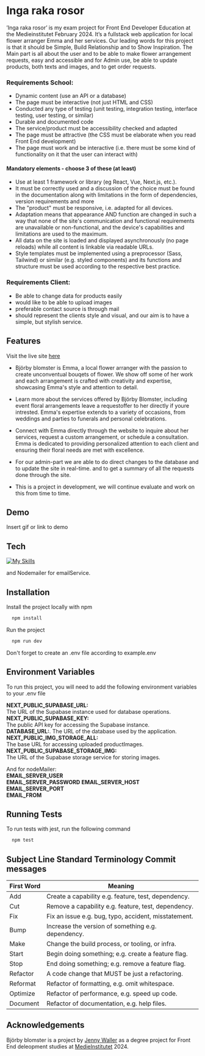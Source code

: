 # Inga raka rosor

’Inga raka rosor’ is my exam project for Front End Developer Education at the Medieinstitutet February 2024.
It’s a fullstack web application for local flower arranger Emma and her services. Our leading words for this project is that it should be Simple, Build Relationship and to Show Inspiration. The Main part is all about the user and to be able to make flower arrangement requests, easy and accessible and for Admin use, be able to update products, both texts and images, and to get order requests.

### Requirements School:

- Dynamic content (use an API or a database)
- The page must be interactive (not just HTML and CSS)
- Conducted any type of testing (unit testing, integration testing, interface testing, user testing, or similar)
- Durable and documented code
- The service/product must be accessibility checked and adapted
- The page must be attractive (the CSS must be elaborate when you read Front End development)
- The page must work and be interactive (i.e. there must be some kind of functionality on it that the user can interact with)

#### Mandatory elements - choose 3 of these (at least)

- Use at least 1 framework or library (eg React, Vue, Next.js, etc.).
- It must be correctly used and a discussion of the choice must be found in the documentation along with limitations in the form of dependencies, version requirements and more
- The "product" must be responsive, i.e. adapted for all devices.
- Adaptation means that appearance AND function are changed in such a way that none of the site's communication and functional requirements are unavailable or non-functional, and the device's capabilities and limitations are used to the maximum.
- All data on the site is loaded and displayed asynchronously (no page reloads) while all content is linkable via readable URLs.
- Style templates must be implemented using a preprocessor (Sass, Tailwind) or similar (e.g. styled components) and its functions and structure must be used according to the respective best practice.

### Requirements Client:

- Be able to change data for products easily
- would like to be able to upload images
- preferable contact source is through mail
- should represent the clients style and visual, and our aim is to have a simple, but stylish service.

## Features

Visit the live site [here](https://degree-project-two.vercel.app)

- Björby blomster is Emma, a local flower arranger with the passion to create unconventual bouqets of flower. We show off some of her work and each arrangement is crafted with creativity and expertise, showcasing Emma's style and attention to detail.

- Learn more about the services offered by Björby Blomster, including event floral arrangements leave a requestoffer to her directly if youre intrested. Emma's expertise extends to a variety of occasions, from weddings and parties to funerals and personal celebrations.

- Connect with Emma directly through the website to inquire about her services, request a custom arrangement, or schedule a consultation. Emma is dedicated to providing personalized attention to each client and ensuring their floral needs are met with excellence.

- For our admin-part we are able to do direct changes to the database and to update the site in real-time. and to get a summary of all the requests done through the site.

- This is a project in development, we will continue evaluate and work on this from time to time.

## Demo

Insert gif or link to demo

## Tech

[![My Skills](https://skillicons.dev/icons?i=next,typescript,tailwind,supabase,vercel,jest)](https://skillicons.dev)

and Nodemailer for emailService.

## Installation

Install the project locally with npm

```bash
  npm install
```

Run the project

```bash
  npm run dev
```

Don't forget to create an .env file according to example.env

## Environment Variables

To run this project, you will need to add the following environment variables to your .env file

**NEXT_PUBLIC_SUPABASE_URL:**  
The URL of the Supabase instance used for database operations.  
**NEXT_PUBLIC_SUPABASE_KEY:**  
The public API key for accessing the Supabase instance.  
**DATABASE_URL:**.
The URL of the database used by the application.  
**NEXT_PUBLIC_IMG_STORAGE_ALL:**  
The base URL for accessing uploaded productImages.  
**NEXT_PUBLIC_SUPABASE_STORAGE_IMG:**  
The URL of the Supabase storage service for storing images.

And for nodeMailer:  
**EMAIL_SERVER_USER**  
**EMAIL_SERVER_PASSWORD**
**EMAIL_SERVER_HOST**  
**EMAIL_SERVER_PORT**  
**EMAIL_FROM**

## Running Tests

To run tests with jest, run the following command

```bash
  npm test
```

## Subject Line Standard Terminology Commit messages

| First Word | Meaning                                              |
| ---------- | ---------------------------------------------------- |
| Add        | Create a capability e.g. feature, test, dependency.  |
| Cut        | Remove a capability e.g. feature, test, dependency.  |
| Fix        | Fix an issue e.g. bug, typo, accident, misstatement. |
| Bump       | Increase the version of something e.g. dependency.   |
| Make       | Change the build process, or tooling, or infra.      |
| Start      | Begin doing something; e.g. create a feature flag.   |
| Stop       | End doing something; e.g. remove a feature flag.     |
| Refactor   | A code change that MUST be just a refactoring.       |
| Reformat   | Refactor of formatting, e.g. omit whitespace.        |
| Optimize   | Refactor of performance, e.g. speed up code.         |
| Document   | Refactor of documentation, e.g. help files.          |

## Acknowledgements

Björby blomster is a project by [Jenny Waller](hej@jenwaller.se) as a degree project for Front End deleopment studies at [MedieInstitutet](https://medieinstitutet.se/) 2024.
